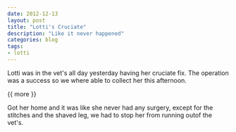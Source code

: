```yaml
---
date: 2012-12-13
layout: post
title: "Lotti's Cruciate"
description: "Like it never happened"
categories: blog 
tags:
- lotti
---
```


<!--start excerpt--> 
Lotti was in the vet's all day yesterday having her cruciate fix. The operation was a success so we where able to collect her this afternoon.

{{ more }} 

Got her home and it was like she never had any surgery, except for the stitches and the shaved leg, we had to stop her from running outof the vet's.
